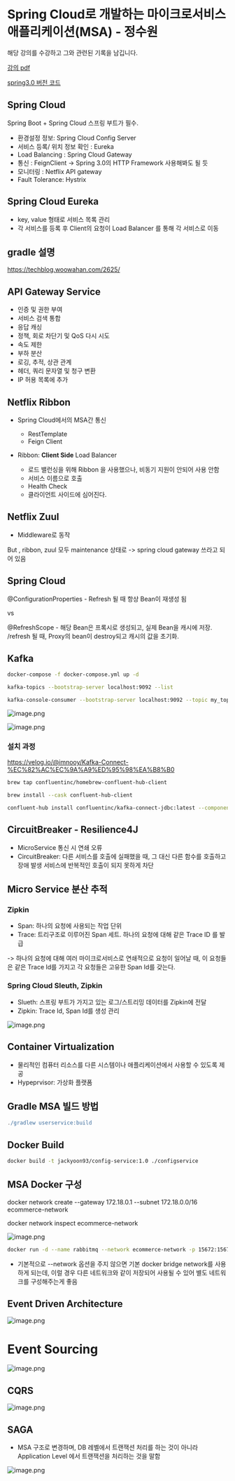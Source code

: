 # Spring Cloud로 개발하는 마이크로서비스 애플리케이션(MSA) - 정수원

해당 강의를 수강하고 그와 관련된 기록을 남깁니다.

[강의 pdf](https://github.com/joneconsulting/msa_with_spring_cloud/tree/main/pdf)

[spring3.0 버전 코드](https://github.com/joneconsulting/toy-msa/tree/springboot3.2)

## Spring Cloud

Spring Boot + Spring Cloud 스프링 부트가 필수.

- 환경설정 정보: Spring Cloud Config Server
- 서비스 등록/ 위치 정보 확인 : Eureka
- Load Balancing : Spring Cloud Gateway
- 통신 : FeignClient -> Spring 3.0의 HTTP Framework 사용해봐도 될 듯
- 모니터링 : Netflix API gateway
- Fault Tolerance: Hystrix

## Spring Cloud Eureka

- key, value 형태로 서비스 목록 관리
- 각 서비스를 등록 후 Client의 요청이 Load Balancer 를 통해 각 서비스로 이동

## gradle 설명

https://techblog.woowahan.com/2625/

## API Gateway Service

- 인증 및 권한 부여
- 서비스 검색 통합
- 응답 캐싱
- 정책, 회로 차단기 및 QoS 다시 시도
- 속도 제한
- 부하 분산
- 로깅, 추적, 상관 관계
- 헤더, 쿼리 문자열 및 청구 변환
- IP 허용 목록에 추가

## Netflix Ribbon

- Spring Cloud에서의 MSA간 통신

  - RestTemplate
  - Feign Client
- Ribbon: **Client Side** Load Balancer

  - 로드 밸런싱을 위해 Ribbon 을 사용했으나, 비동기 지원이 안되어 사용 안함
  - 서비스 이름으로 호출
  - Health Check
  - 클라이언트 사이드에 심어진다.

## Netflix Zuul

- Middleware로 동작

But , ribbon, zuul 모두 maintenance 상태로 -> spring cloud gateway 쓰라고 되어 있음

## Spring Cloud

@ConfigurationProperties - Refresh 될 때 항상 Bean이 재생성 됨

vs

@RefreshScope - 해당 Bean은 프록시로 생성되고, 실제 Bean을 캐시에 저장. /refresh 될 때, Proxy의 bean이 destroy되고 캐시의 값을 초기화.

## Kafka

```bash
docker-compose -f docker-compose.yml up -d

kafka-topics --bootstrap-server localhost:9092 --list

kafka-console-consumer --bootstrap-server localhost:9092 --topic my_topic_users --from-beginning
```

![image.png](assets/kafka.png)

![image.png](assets/kafka2.png)

### 설치 과정

https://velog.io/@imnooy/Kafka-Connect-%EC%82%AC%EC%9A%A9%ED%95%98%EA%B8%B0

```bash
brew tap confluentinc/homebrew-confluent-hub-client

brew install --cask confluent-hub-client

confluent-hub install confluentinc/kafka-connect-jdbc:latest --component-dir /Users/jack/99_Study/kafka-connect/component --worker-configs /Users/jack/99_Study/kafka-connect/config/worker.properties
```

## CircuitBreaker - Resilience4J

- MicroService 통신 시 연쇄 오류
- CircuitBreaker: 다른 서비스를 호출에 실패했을 때, 그 대신 다른 함수를 호출하고 장애 발생 서비스에 반복적인 호출이 되지 못하게 차단

## Micro Service 분산 추적

### Zipkin

- Span: 하나의 요청에 사용되는 작업 단위
- Trace: 트리구조로 이루어진 Span 세트. 하나의 요청에 대해 같은 Trace ID 를 발급

->  하나의 요청에 대해 여러 마이크로서비스로 연쇄적으로 요청이 일어날 때, 이 요청들은 같은 Trace Id를 가지고 각 요청들은 고유한 Span Id를 갖는다.

### Spring Cloud Sleuth, Zipkin

- Slueth: 스프링 부트가 가지고 있는 로그/스트리밍 데이터를 Zipkin에 전달
- Zipkin: Trace Id, Span Id를 생성 관리

![image.png](assets/sleuth.png)

## Container Virtualization

- 물리적인 컴퓨터 리소스를 다른 시스템이나 애플리케이션에서 사용할 수 있도록 제공
- Hypeprvisor: 가상화 플랫폼

## Gradle MSA 빌드 방법

```gradle
./gradlew userservice:build
```

## Docker Build

```bash
docker build -t jackyoon93/config-service:1.0 ./configservice
```

## MSA Docker 구성

docker network create --gateway 172.18.0.1 --subnet 172.18.0.0/16 ecommerce-network

docker network inspect ecommerce-network

![image.png](assets/docker-network.png)

```bash
docker run -d --name rabbitmq --network ecommerce-network -p 15672:15672 -p 5672:5672 -p 15671:15671 -p 5671:5671 -p 4369:4369 -e RABBITMQ_DEFAULT_USER=guest -e RABBITMQ_DEFAULT_PASS=guest rabbitmq:management
```

- 기본적으로 --network 옵션을 주지 않으면 기본 docker bridge network를 사용하게 되는데, 이럴 경우 다른 네트워크와 같이 저장되어 사용될 수 있어 별도 네트워크를 구성해주는게 좋음

## Event Driven Architecture

![image.png](assets/Event-Driven-Architecture.png)

# Event Sourcing

![image.png](assets/event-sourcing.png)

## CQRS

![image.png](assets/CQRS.png)

## SAGA

- MSA 구조로 변경하며, DB 레벨에서 트랜잭션 처리를 하는 것이 아니라 Application Level 에서 트랜잭션을 처리하는 것을 말함

![image.png](assets/saga.png)

<enc>
